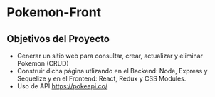 # Pokemon-Front

## Objetivos del Proyecto

- Generar un sitio web para consultar, crear, actualizar y eliminar Pokemon (CRUD)
- Construir dicha página utlizando en el Backend: Node, Express y Sequelize
 y en el Frontend: React, Redux y CSS Modules.
- Uso de API https://pokeapi.co/

